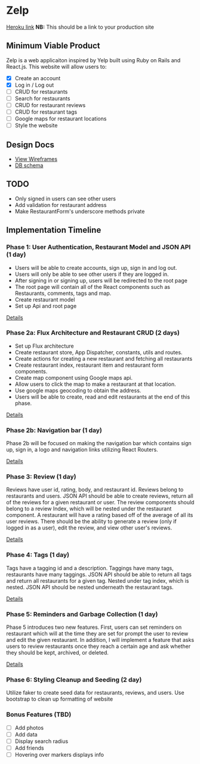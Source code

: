 # Zelp

[Heroku link][heroku] **NB:** This should be a link to your production site

[heroku]: http://www.herokuapp.com

## Minimum Viable Product

Zelp is a web applicaiton inspired by Yelp built using Ruby on Rails and React.js.
This website will allow users to:

- [x] Create an account
- [x] Log in / Log out
- [ ] CRUD for restaurants
- [ ] Search for restaurants
- [ ] CRUD for restaurant reviews
- [ ] CRUD for restaurant tags
- [ ] Google maps for restaurant locations
- [ ] Style the website

## Design Docs
* [View Wireframes][view]
* [DB schema][schema]

[view]: ./docs/views.md
[schema]: ./docs/schema.md

## TODO
- Only signed in users can see other users
- Add validation for restaurant address
- Make RestaurantForm's underscore methods private


## Implementation Timeline

### Phase 1: User Authentication, Restaurant Model and JSON API (1 day)

- Users will be able to create accounts, sign up, sign in and log out.
- Users will only be able to see other users if they are logged in.
- After signing in or signing up, users will be redirected to the root page
- The root page will contain all of the React components such as Restaurants,
comments, tags and map.
- Create restaurant model
- Set up Api and root page

[Details][phase-one]

### Phase 2a: Flux Architecture and Restaurant CRUD (2 days)

- Set up Flux architecture
- Create restaurant store, App Dispatcher, constants, utils and routes.
- Create actions for creating a new restaurant and fetching all restaurants
- Create restaurant index, restaurant item and restaurant form components.
- Create map component using Google maps api.
- Allow users to click the map to make a restaurant at that location.
- Use google maps geocoding to obtain the address.
- Users will be able to create, read and edit restaurants at the end of this phase.

[Details][phase-two-a]

### Phase 2b: Navigation bar (1 day)

Phase 2b will be focused on making the navigation bar which contains sign up, sign in,
a logo and navigation links utilizing React Routers.

[Details][phase-two-b]


### Phase 3: Review (1 day)

Reviews have user id, rating, body, and restaurant id. Reviews belong to restaurants and users. JSON API should be able to create reviews, return all of the reviews for a given restaurant or user. The review components should belong to a review Index, which will be nested under the restaurant component. A restaurant will have a rating based off of the average of all its user reviews. There should be the ability to generate a review (only if logged in as a user), edit the review, and view other user's reviews.

[Details][phase-three]

### Phase 4: Tags (1 day)

Tags have a tagging id and a description. Taggings have many tags, restaurants have many taggings. JSON API should be able to return all tags and return all restaurants for a given tag. Nested under tag index, which is nested. JSON API should be nested underneath the restaurant tags.

[Details][phase-four]

### Phase 5: Reminders and Garbage Collection (1 day)

Phase 5 introduces two new features. First, users can set reminders on restaurant
which will at the time they are set for prompt the user to review and edit the
given restaurant. In addition, I will implement a feature that asks users to review
restaurants once they reach a certain age and ask whether they should be kept,
archived, or deleted.

[Details][phase-five]

### Phase 6: Styling Cleanup and Seeding (2 day)

Utilize faker to create seed data for restaurants, reviews, and users. Use bootstrap
to clean up formatting of website

### Bonus Features (TBD)
- [ ] Add photos
- [ ] Add data
- [ ] Display search radius
- [ ] Add friends
- [ ] Hovering over markers displays info

[phase-one]: ./docs/phases/phase1.md
[phase-two-a]: ./docs/phases/phase2a.md
[phase-two-b]: ./docs/phases/phase2b.md
[phase-three]: ./docs/phases/phase3.md
[phase-four]: ./docs/phases/phase4.md
[phase-five]: ./docs/phases/phase5.md

